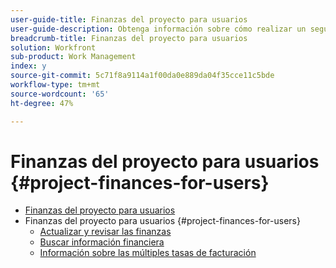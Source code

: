 ```yaml
---
user-guide-title: Finanzas del proyecto para usuarios
user-guide-description: Obtenga información sobre cómo realizar un seguimiento de la información financiera de los proyectos, establecer tipos de costes e ingresos y anular las tarifas de facturación. Este tutorial está diseñado para usuarios que realizarán un seguimiento de los datos financieros relacionados con un proyecto.
breadcrumb-title: Finanzas del proyecto para usuarios
solution: Workfront
sub-product: Work Management
index: y
source-git-commit: 5c71f8a9114a1f00da0e889da04f35cce11c5bde
workflow-type: tm+mt
source-wordcount: '65'
ht-degree: 47%

---
```




# Finanzas del proyecto para usuarios {#project-finances-for-users}

+ [Finanzas del proyecto para usuarios](overview.md)
+ Finanzas del proyecto para usuarios {#project-finances-for-users}
   + [Actualizar y revisar las finanzas](update-and-review-finances.md)
   + [Buscar información financiera](find-financial-information.md)
   + [Información sobre las múltiples tasas de facturación](multiple-billing-rates.md)

